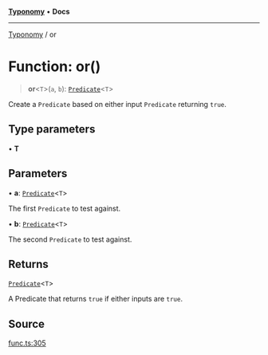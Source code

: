 [**Typonomy**](../README.md) • **Docs**

***

[Typonomy](../globals.md) / or

# Function: or()

> **or**\<`T`\>(`a`, `b`): [`Predicate`](../type-aliases/Predicate.md)\<`T`\>

Create a `Predicate` based on either input `Predicate` returning `true`.

## Type parameters

• **T**

## Parameters

• **a**: [`Predicate`](../type-aliases/Predicate.md)\<`T`\>

The first `Predicate` to test against.

• **b**: [`Predicate`](../type-aliases/Predicate.md)\<`T`\>

The second `Predicate` to test against.

## Returns

[`Predicate`](../type-aliases/Predicate.md)\<`T`\>

A Predicate that returns `true` if either inputs are `true`.

## Source

[func.ts:305](https://github.com/softcraft-development/typonomy/blob/ed30302645156be7a3415a48b3f38706435f25d3/src/func.ts#L305)
